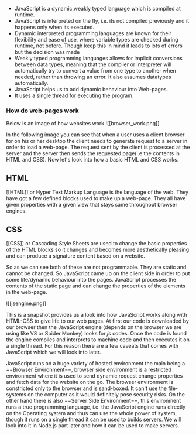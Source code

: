 - JavaScript is a dynamic,weakly typed language which is compiled at runtime.
- JavaScript is interpreted on the fly, i.e. its not compiled previously and it happens only when its executed. 
- Dynamic interpreted programming languages are known for their flexibility and ease of use, where variable types are checked during runtime, not before. Though keep this in mind it leads to lots of errors but the decision was made 
- Weakly typed programming languages allows for implicit conversions between data types, meaning that the compiler or interpreter will automatically try to convert a value from one type to another when needed, rather than throwing an error. It also assumes datatypes automatically.
- JavaScript helps us to add dynamic behaviour into Web-pages.
- It uses a single thread for executing the program.


### How do web-pages work

Below is an image of how websites work
![[browser_work.png]]

In the following image you can see that when a user uses a client browser for on his or her desktop the client needs to generate request to a server in order to load a web-page. The request sent by the client is processed at the server and the server then sends the requested page(i.e the contents in HTML and CSS). 
Now let's look into how a basic HTML and CSS works.

## HTML

[[HTML]] or Hyper Text Markup Language is the language of the web. They have got a few defined blocks used to make up a web-page. They all have given properties with a given view that stays same throughout browser engines. 

## CSS

[[CSS]] or Cascading Style Sheets are used to change the basic properties of the HTML blocks so it changes and becomes more aesthetically pleasing and can produce a signature content based on a website.



So as we can see both of these are not programmable. They are static and cannot be changed. So JavaScript came up on the client side in order to put some life/dynamic behaviour into the pages. JavaScript processes the contents of the static page and can change the properties of the elements in the web-page. 

![[jsengine.png]]

This is a snapshot provides us a look into how JavaScript works along with HTML-CSS to give life to our web pages. At first our code is downloaded by our browser then the JavaScript engine (depends on the browser we are using like V8 or Spider
Monkey) looks for *js* codes. Once the code is found the engine compiles and interprets to machine code and then executes it on a single thread. For this reason there are a few caveats that comes with JavaScript which we will look into later. 

JavaScript runs on a huge variety of hosted environment the main being a ==Browser Environment==, browser side environment is a restricted environment where it is used to send dynamic request change properties and fetch data for the website on the go. The browser environment is constricted only to the browser and is sand-boxed. It can't use the file-systems on the computer as it would definitely pose security risks. 
On the other hand there is also ==Server Side Environment==, this environment runs a true programming language, i.e. the JavaScript engine runs directly on the Operating system and thus can use the whole power of system, though it runs on a single thread it can be used to builds servers. We will look into it in Node.js part later and how it can be used to make servers.  